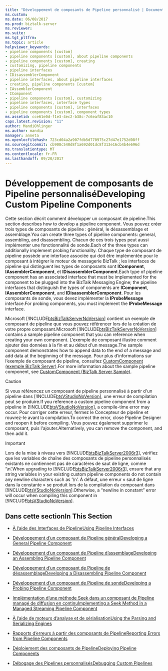 ```yaml
---
title: "Développement de composants de Pipeline personnalisé | Documents Microsoft"
ms.custom: 
ms.date: 06/08/2017
ms.prod: biztalk-server
ms.reviewer: 
ms.suite: 
ms.tgt_pltfrm: 
ms.topic: article
helpviewer_keywords:
- pipeline components [custom]
- pipeline components [custom], about pipeline components
- pipeline components [custom], creating
- customizing, pipeline components
- pipeline interfaces
- IDisassemblerComponent
- pipeline interfaces, about pipeline interfaces
- creating, pipeline components [custom]
- IAssemblerComponent
- IComponent
- pipeline components [custom], customizing
- pipeline interfaces, interface types
- pipeline components [custom], interfaces
- pipeline components [custom], component types
ms.assetid: cce61e0d-f1e3-4ec2-b38c-7c6eaf83ac10
caps.latest.revision: "11"
author: MandiOhlinger
ms.author: mandia
manager: anneta
ms.openlocfilehash: 723cd04a2a907fdb5d770975c27d47e1752d08ff
ms.sourcegitcommit: cb908c540d8f1a692d01dc8f313e16cb4b4e696d
ms.translationtype: MT
ms.contentlocale: fr-FR
ms.lasthandoff: 09/20/2017
---
```

# <a name="developing-custom-pipeline-components"></a><span data-ttu-id="f6a4d-102">Développement de composants de Pipeline personnalisé</span><span class="sxs-lookup"><span data-stu-id="f6a4d-102">Developing Custom Pipeline Components</span></span>
<span data-ttu-id="f6a4d-103">Cette section décrit comment développer un composant de pipeline.</span><span class="sxs-lookup"><span data-stu-id="f6a4d-103">This section describes how to develop a pipeline component.</span></span> <span data-ttu-id="f6a4d-104">Vous pouvez créer trois types de composants de pipeline : général, le désassemblage et assemblage.</span><span class="sxs-lookup"><span data-stu-id="f6a4d-104">You can create three types of pipeline components: general, assembling, and disassembling.</span></span> <span data-ttu-id="f6a4d-105">Chacun de ces trois types peut aussi implémenter une fonctionnalité de sonde.</span><span class="sxs-lookup"><span data-stu-id="f6a4d-105">Each of the three types can additionally implement probing functionality.</span></span> <span data-ttu-id="f6a4d-106">Chaque type de composant de pipeline possède une interface associée qui doit être implémentée pour le composant à intégrer le moteur de messagerie BizTalk ; les interfaces de pipeline qui distinguent les types de composants sont **IComponent**, **IAssemblerComponent**, et **IDisassemblerComponent**.</span><span class="sxs-lookup"><span data-stu-id="f6a4d-106">Each type of pipeline component has an associated interface that must be implemented for the component to be plugged into the BizTalk Messaging Engine; the pipeline interfaces that distinguish the types of components are **IComponent**, **IAssemblerComponent**, and **IDisassemblerComponent**.</span></span> <span data-ttu-id="f6a4d-107">Pour les composants de sonde, vous devez implémenter la **IProbeMessage** interface.</span><span class="sxs-lookup"><span data-stu-id="f6a4d-107">For probing components, you must implement the **IProbeMessage** interface.</span></span>  
  
 <span data-ttu-id="f6a4d-108">Microsoft [!INCLUDE[btsBizTalkServerNoVersion](../includes/btsbiztalkservernoversion-md.md)] contient un exemple de composant de pipeline que vous pouvez référencer lors de la création de votre propre composant.</span><span class="sxs-lookup"><span data-stu-id="f6a4d-108">Microsoft [!INCLUDE[btsBizTalkServerNoVersion](../includes/btsbiztalkservernoversion-md.md)] contains a sample pipeline component that you can reference when creating your own component.</span></span> <span data-ttu-id="f6a4d-109">L'exemple de composant illustre comment ajouter des données à la fin et au début d'un message.</span><span class="sxs-lookup"><span data-stu-id="f6a4d-109">The sample component demonstrates how to append data to the end of a message and add data at the beginning of the message.</span></span> <span data-ttu-id="f6a4d-110">Pour plus d’informations sur l’exemple de composant de pipeline, consultez [CustomComponent (exemple BizTalk Server)](../core/customcomponent-biztalk-server-sample.md).</span><span class="sxs-lookup"><span data-stu-id="f6a4d-110">For more information about the sample pipeline component, see [CustomComponent (BizTalk Server Sample)](../core/customcomponent-biztalk-server-sample.md).</span></span>  
  
> [!CAUTION]
>  <span data-ttu-id="f6a4d-111">Si vous référencez un composant de pipeline personnalisé à partir d'un pipeline dans [!INCLUDE[btsVStudioNoVersion](../includes/btsvstudionoversion-md.md)], une erreur de compilation peut se produire.</span><span class="sxs-lookup"><span data-stu-id="f6a4d-111">If you reference a custom pipeline component from a pipeline in [!INCLUDE[btsVStudioNoVersion](../includes/btsvstudionoversion-md.md)], a compile-time error may occur.</span></span> <span data-ttu-id="f6a4d-112">Pour corriger cette erreur, fermez le Concepteur de pipeline et rouvrez-le avant la compilation.</span><span class="sxs-lookup"><span data-stu-id="f6a4d-112">To correct the error, close Pipeline Designer and reopen it before compiling.</span></span> <span data-ttu-id="f6a4d-113">Vous pouvez également supprimer le composant, puis l'ajouter.</span><span class="sxs-lookup"><span data-stu-id="f6a4d-113">Alternatively, you can remove the component, and then add it.</span></span>  
  
> [!IMPORTANT]
>  <span data-ttu-id="f6a4d-114">Lors de la mise à niveau vers [!INCLUDE[btsBizTalkServer2006r3](../includes/btsbiztalkserver2006r3-md.md)], vérifiez que les variables de chaîne des composants de pipeline personnalisés existants ne contiennent pas de caractères de saut de ligne, comme ‘\n’.</span><span class="sxs-lookup"><span data-stu-id="f6a4d-114">When upgrading to [!INCLUDE[btsBizTalkServer2006r3](../includes/btsbiztalkserver2006r3-md.md)], ensure that any string variables in your existing custom pipeline components do not contain any newline characters such as ‘\n’.</span></span> <span data-ttu-id="f6a4d-115">À défaut, une erreur « saut de ligne dans la constante » se produit lors de la compilation du composant dans [!INCLUDE[btsVStudioNoVersion](../includes/btsvstudionoversion-md.md)].</span><span class="sxs-lookup"><span data-stu-id="f6a4d-115">Otherwise, a “newline in constant” error will occur when compiling this component in [!INCLUDE[btsVStudioNoVersion](../includes/btsvstudionoversion-md.md)].</span></span>  
  
## <a name="in-this-section"></a><span data-ttu-id="f6a4d-116">Dans cette section</span><span class="sxs-lookup"><span data-stu-id="f6a4d-116">In This Section</span></span>  
  
-   [<span data-ttu-id="f6a4d-117">À l’aide des Interfaces de Pipeline</span><span class="sxs-lookup"><span data-stu-id="f6a4d-117">Using Pipeline Interfaces</span></span>](../core/using-pipeline-interfaces.md)  
  
-   [<span data-ttu-id="f6a4d-118">Développement d’un composant de Pipeline général</span><span class="sxs-lookup"><span data-stu-id="f6a4d-118">Developing a General Pipeline Component</span></span>](../core/developing-a-general-pipeline-component.md)  
  
-   [<span data-ttu-id="f6a4d-119">Développement d’un composant de Pipeline d’assemblage</span><span class="sxs-lookup"><span data-stu-id="f6a4d-119">Developing an Assembling Pipeline Component</span></span>](../core/developing-an-assembling-pipeline-component.md)  
  
-   [<span data-ttu-id="f6a4d-120">Développement d’un composant de Pipeline de désassemblage</span><span class="sxs-lookup"><span data-stu-id="f6a4d-120">Developing a Disassembling Pipeline Component</span></span>](../core/developing-a-disassembling-pipeline-component.md)  
  
-   [<span data-ttu-id="f6a4d-121">Développement d’un composant de Pipeline de sonde</span><span class="sxs-lookup"><span data-stu-id="f6a4d-121">Developing a Probing Pipeline Component</span></span>](../core/developing-a-probing-pipeline-component.md)  
  
-   [<span data-ttu-id="f6a4d-122">Implémentation d’une méthode Seek dans un composant de Pipeline managé de diffusion en continu</span><span class="sxs-lookup"><span data-stu-id="f6a4d-122">Implementing a Seek Method in a Managed Streaming Pipeline Component</span></span>](../core/implementing-a-seek-method-in-a-managed-streaming-pipeline-component.md)  
  
-   [<span data-ttu-id="f6a4d-123">À l’aide de moteurs d’analyse et de sérialisation</span><span class="sxs-lookup"><span data-stu-id="f6a4d-123">Using the Parsing and Serializing Engines</span></span>](../core/using-the-parsing-and-serializing-engines.md)  
  
-   [<span data-ttu-id="f6a4d-124">Rapports d’erreurs à partir des composants de Pipeline</span><span class="sxs-lookup"><span data-stu-id="f6a4d-124">Reporting Errors from Pipeline Components</span></span>](../core/reporting-errors-from-pipeline-components.md)  
  
-   [<span data-ttu-id="f6a4d-125">Déploiement des composants de Pipeline</span><span class="sxs-lookup"><span data-stu-id="f6a4d-125">Deploying Pipeline Components</span></span>](../core/deploying-pipeline-components.md)  
  
-   [<span data-ttu-id="f6a4d-126">Débogage des Pipelines personnalisés</span><span class="sxs-lookup"><span data-stu-id="f6a4d-126">Debugging Custom Pipelines</span></span>](../core/debugging-custom-pipelines.md)